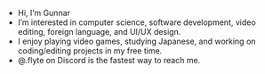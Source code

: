 - Hi, I’m Gunnar
- I’m interested in computer science, software development, video editing, foreign language, and UI/UX design. 
- I enjoy playing video games, studying Japanese, and working on coding/editing projects in my free time.
- @.flyte on Discord is the fastest way to reach me.

<!---
GVonB/GVonB is a ✨ special ✨ repository because its `README.md` (this file) appears on your GitHub profile.
You can click the Preview link to take a look at your changes.
--->
